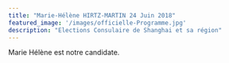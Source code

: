 ```yaml
---
title: "Marie-Hélène HIRTZ-MARTIN 24 Juin 2018"
featured_image: '/images/officielle-Programme.jpg'
description: "Elections Consulaire de Shanghai et sa région"
---
```

Marie Hélène est notre candidate.
